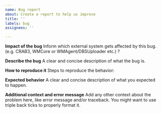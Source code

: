 ```yaml
---
name: Bug report
about: Create a report to help us improve
title: ''
labels: bug
assignees: ''

---
```


**Impact of the bug**
Inform which external system gets affected by this bug. (e.g. CRAB3, WMCore or WMAgent/DBSUploader etc.) ?

**Describe the bug**
A clear and concise description of what the bug is.

**How to reproduce it**
Steps to reproduce the behavior:

**Expected behavior**
A clear and concise description of what you expected to happen.

**Additional context and error message**
Add any other context about the problem here, like error message and/or traceback. You might want to use triple back ticks to properly format it.
